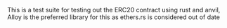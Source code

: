 This is a test suite for testing out the ERC20 contract using rust and anvil, Alloy is the preferred library for this as
ethers.rs is considered out of date 